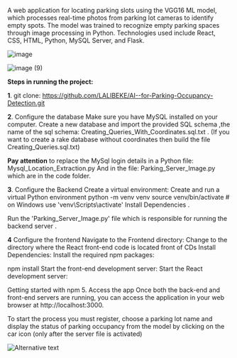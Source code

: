 A web application for locating parking slots using the VGG16 ML model, which processes real-time photos from
parking lot cameras to identify empty spots. The model was trained to recognize empty parking spaces
through image processing in Python. Technologies used include React, CSS, HTML, Python, MySQL Server, and
Flask.

![image](https://github.com/user-attachments/assets/358baf70-09f5-4124-8b8c-eaec903b5c63)

![image (9)](https://github.com/user-attachments/assets/ea3b3990-2df6-4c8f-8f29-59ff62dc1941)

**Steps in running the project:**

**1**. git clone:
https://github.com/LALIBEKE/AI--for-Parking-Occupancy-Detection.git

**2**. Configure the database Make sure you have MySQL installed on your computer. Create a new database and import the provided SQL schema ,the name of the sql schema: Creating_Queries_With_Coordinates.sql.txt .
(If you want to create a rake database without coordinates then build the file Creating_Queries.sql.txt)

**Pay attention** to replace the MySql login details in a Python file:
Mysql_Location_Extraction.py
And in the file: Parking_Server_Image.py
which are in the code folder.

**3**. Configure the Backend Create a virtual environment: Create and run a virtual Python environment
python -m venv venv source venv/bin/activate # on Windows use 'venv\Scripts\activate' Install Dependencies .

Run the 'Parking_Server_Image.py' file
which is responsible for running the backend server .

**4** Configure the frontend Navigate to the Frontend directory: Change to the directory where the React front-end code is located
front of CDs Install Dependencies: Install the required npm packages:

npm install Start the front-end development server: Start the React development server:

Getting started with npm 5. Access the app Once both the back-end and front-end servers are running, you can access the application in your web browser at http://localhost:3000.

To start the process you must register, choose a parking lot name 
and display the status of parking occupancy from the model by clicking on the car icon (only after the server file is activated)


![Alternative text](https://drive.google.com/uc?export=view&id=14m3VvdgVXc7VJaAl1_4FzySAMC7sgB-A)


